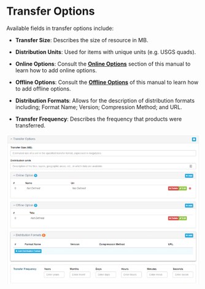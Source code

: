 # Transfer Options

Available fields in transfer options include:

* **Transfer Size**: Describes the size of resource in MB.

* **Distribution Units**: Used for items with unique units \(e.g. USGS quads\).

* **Online Options**: Consult the [**Online Options**](/edit-distributors/online-options.md) section of this manual to learn how to add online options.

* **Offline Options**: Consult the [**Offline Options**](/edit-distributors/offline-options.md) of this manual to learn how to add offline options.

* **Distribution Formats**: Allows for the description of distribution formats including; Format Name; Version; Compression Method; and URL.

* **Transfer Frequency**: Describes the frequency that products were transferred.

![](/assets/distribution_transfer_options_window.png)

